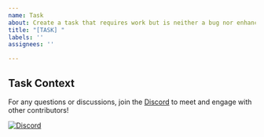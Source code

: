 ```yaml
---
name: Task
about: Create a task that requires work but is neither a bug nor enhancement
title: "[TASK] "
labels: ''
assignees: ''

---
```


## Task Context
<!-- A clear and concise description of what the task is. -->

For any questions or discussions, join the [Discord](https://discord.gg/RTgxfFW9mS) to meet and engage with other contributors!

[![Discord](https://img.shields.io/discord/1023562225790767175?color=%20%237289DA&label=discord&logo=discord&logoColor=%20%237289DA)](https://discord.gg/RTgxfFW9mS)
